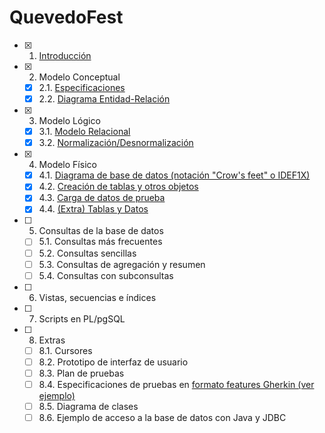 # QuevedoFest

- [x] 1. [Introducción](Documentación/1-Introducción.md)
- [x] 2. Modelo Conceptual
   - [x] 2.1. [Especificaciones](Documentación/2.1-Especificaciones.md)
   - [x] 2.2. [Diagrama Entidad-Relación](Documentación/2.2-Diagrama_Entidad-Relación.png)
- [x] 3. Modelo Lógico 
   - [x] 3.1. [Modelo Relacional](Documentación/3.1-Modelo_Relacional.md)
   - [x] 3.2. [Normalización/Desnormalización](Documentación/3.2-Normalizacion_Desnormalizacion.md)
- [x] 4. Modelo Físico
   - [x] 4.1. [Diagrama de base de datos (notación "Crow's feet" o IDEF1X)](Documentación/4.1-Diagrama_de_BBDD.png)
   - [x] 4.2. [Creación de tablas y otros objetos](Documentación/4.2-Creación_de_Tablas.md)
   - [x] 4.3. [Carga de datos de prueba](Documentación/4.3-Carga_de_datos.md)
   - [x] 4.4. [(Extra) Tablas y Datos](Documentación/4.4-Tablas_y_Datos.sql)
- [ ] 5. Consultas de la base de datos
   - [ ] 5.1. Consultas más frecuentes
   - [ ] 5.2. Consultas sencillas
   - [ ] 5.3. Consultas de agregación y resumen
   - [ ] 5.4. Consultas con subconsultas
- [ ] 6. Vistas, secuencias e índices
- [ ] 7. Scripts en PL/pgSQL
- [ ] 8. Extras
   - [ ] 8.1. Cursores
   - [ ] 8.2. Prototipo de interfaz de usuario
   - [ ] 8.3. Plan de pruebas
   - [ ] 8.4. Especificaciones de pruebas en [formato features Gherkin (ver ejemplo)](features/admin-carteles.feature) 
   - [ ] 8.5. Diagrama de clases
   - [ ] 8.6. Ejemplo de acceso a la base de datos con Java y JDBC